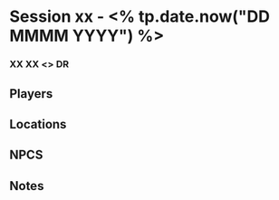 # Session xx - <% tp.date.now("DD MMMM YYYY") %>
### XX XX <> DR

## Players

## Locations

## NPCS

## Notes